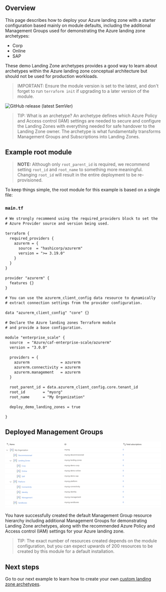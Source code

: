 <!-- markdownlint-disable first-line-h1 -->
## Overview

This page describes how to deploy your Azure landing zone with a starter configuration based mainly on module defaults, including the additional Management Groups used for demonstrating the Azure landing zone archetypes:

- Corp
- Online
- SAP

These demo Landing Zone archetypes provides a good way to learn about archetypes within the Azure landing zone conceptual architecture but should not be used for production workloads.

> IMPORTANT: Ensure the module version is set to the latest, and don't forget to run `terraform init` if upgrading to a later version of the module.

![GitHub release (latest SemVer)](https://img.shields.io/github/v/release/Azure/terraform-azurerm-caf-enterprise-scale?style=flat&logo=github)

> TIP: What is an archetype?
> An archetype defines which Azure Policy and Access control (IAM) settings are needed to secure and configure the Landing Zones with everything needed for safe handover to the Landing Zone owner.
> The archetype is what fundamentally transforms Management Groups and Subscriptions into Landing Zones.

## Example root module

> **NOTE:** Although only `root_parent_id` is required, we recommend setting `root_id` and `root_name` to something more meaningful. Changing `root_id` will result in the entire deployment to be re-provisioned.

To keep things simple, the root module for this example is based on a single file:

### `main.tf`

```hcl
# We strongly recommend using the required_providers block to set the
# Azure Provider source and version being used.

terraform {
  required_providers {
    azurerm = {
      source  = "hashicorp/azurerm"
      version = ">= 3.19.0"
    }
  }
}

provider "azurerm" {
  features {}
}

# You can use the azurerm_client_config data resource to dynamically
# extract connection settings from the provider configuration.

data "azurerm_client_config" "core" {}

# Declare the Azure landing zones Terraform module
# and provide a base configuration.

module "enterprise_scale" {
  source  = "Azure/caf-enterprise-scale/azurerm"
  version = "3.0.0"

  providers = {
    azurerm              = azurerm
    azurerm.connectivity = azurerm
    azurerm.management   = azurerm
  }

  root_parent_id = data.azurerm_client_config.core.tenant_id
  root_id        = "myorg"
  root_name      = "My Organization"

  deploy_demo_landing_zones = true

}
```

## Deployed Management Groups

![Deploy-Default-Configuration](media/examples-deploy-demo-landing-zone-archetypes.png)

You have successfully created the default Management Group resource hierarchy including additional Management Groups for demonstrating Landing Zone archetypes, along with the recommended Azure Policy and Access control (IAM) settings for your Azure landing zone.

> TIP: The exact number of resources created depends on the module configuration, but you can expect upwards of 200 resources to be created by this module for a default installation.

## Next steps

Go to our next example to learn how to create your own [custom landing zone archetypes](%5BExamples%5D-Deploy-Custom-Landing-Zone-Archetypes).
